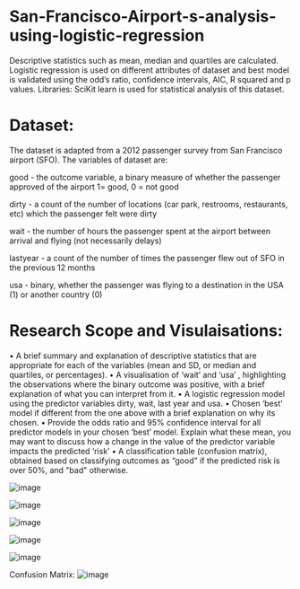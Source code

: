 # San-Francisco-Airport-s-analysis-using-logistic-regression

Descriptive statistics such as mean, median and quartiles are calculated. Logistic regression is used on different attributes of dataset and best model is validated using the odd’s ratio, confidence intervals, AIC, R squared and p values.  Libraries: SciKit learn is used for statistical analysis of this dataset. 

# Dataset:

The dataset is adapted from a 2012 passenger survey from San Francisco airport (SFO). 
The variables of dataset are: 

good - the outcome variable, a binary measure of whether the passenger approved of the airport 1= good, 0 = not good 

dirty - a count of the number of locations (car park, restrooms, restaurants, etc) which the passenger felt were dirty 

wait - the number of hours the passenger spent at the airport between arrival and flying (not necessarily delays) 

lastyear - a count of the number of times the passenger flew out of SFO in the previous 12 months 

usa - binary, whether the passenger was flying to a destination in the USA (1) or another country (0)

# Research Scope and Visulaisations:

• A brief summary and explanation of descriptive statistics that are appropriate for each of the variables (mean and SD, or median and quartiles, or percentages). 
• A visualisation of ‘wait’ and ‘usa’ , highlighting the observations where the binary outcome was positive, with a brief explanation of what you can interpret from it.
• A logistic regression model using the predictor variables dirty, wait, last year and usa.
• Chosen ‘best’ model if different from the one above with a brief explanation on why its chosen.
• Provide the odds ratio and 95% confidence interval for all predictor models in your chosen ‘best’ model. Explain what these mean, you may want to discuss how a change in the value of the predictor variable impacts the predicted ‘risk’
• A classification table (confusion matrix), obtained based on classifying outcomes as “good" if the predicted risk is over 50%, and "bad" otherwise.

![image](https://github.com/BhargaviKalaparty/San-Francisco-Airport-s-analysis-using-logistic-regression/assets/149389777/6b70191c-f63d-435c-8f51-8cf9019bafde)

![image](https://github.com/BhargaviKalaparty/San-Francisco-Airport-s-analysis-using-logistic-regression/assets/149389777/9bbb58b2-bc90-4e2f-88b2-a15803dd474b)

![image](https://github.com/BhargaviKalaparty/San-Francisco-Airport-s-analysis-using-logistic-regression/assets/149389777/0563e457-82d8-4401-94aa-e55674aff2d1)

![image](https://github.com/BhargaviKalaparty/San-Francisco-Airport-s-analysis-using-logistic-regression/assets/149389777/b4086f04-bb04-4cab-a528-d8b5b91c95d2)

![image](https://github.com/BhargaviKalaparty/San-Francisco-Airport-s-analysis-using-logistic-regression/assets/149389777/21b44eb1-96c0-4edf-a437-50d9417138d9)

Confusion Matrix:
![image](https://github.com/BhargaviKalaparty/San-Francisco-Airport-s-analysis-using-logistic-regression/assets/149389777/f903484b-a2b4-4ff2-87d5-a7a66a709e9d)






